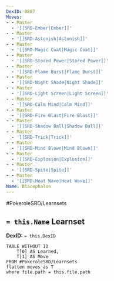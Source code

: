 ```yaml
---
DexID: 0807
Moves:
- - Master
  - '[[SRD-Ember|Ember]]'
- - Master
  - '[[SRD-Astonish|Astonish]]'
- - Master
  - '[[SRD-Magic Coat|Magic Coat]]'
- - Master
  - '[[SRD-Stored Power|Stored Power]]'
- - Master
  - '[[SRD-Flame Burst|Flame Burst]]'
- - Master
  - '[[SRD-Night Shade|Night Shade]]'
- - Master
  - '[[SRD-Light Screen|Light Screen]]'
- - Master
  - '[[SRD-Calm Mind|Calm Mind]]'
- - Master
  - '[[SRD-Fire Blast|Fire Blast]]'
- - Master
  - '[[SRD-Shadow Ball|Shadow Ball]]'
- - Master
  - '[[SRD-Trick|Trick]]'
- - Master
  - '[[SRD-Mind Blown|Mind Blown]]'
- - Master
  - '[[SRD-Explosion|Explosion]]'
- - Master
  - '[[SRD-Spite|Spite]]'
- - Master
  - '[[SRD-Heat Wave|Heat Wave]]'
Name: Blacephalon
---
```


#PokeroleSRD/Learnsets

## `= this.Name` Learnset

**DexID:** `= this.DexID`

```dataview
TABLE WITHOUT ID
    T[0] AS Learned,
    T[1] AS Move
FROM #PokeroleSRD/Learnsets
flatten moves as T
where file.path = this.file.path
```
